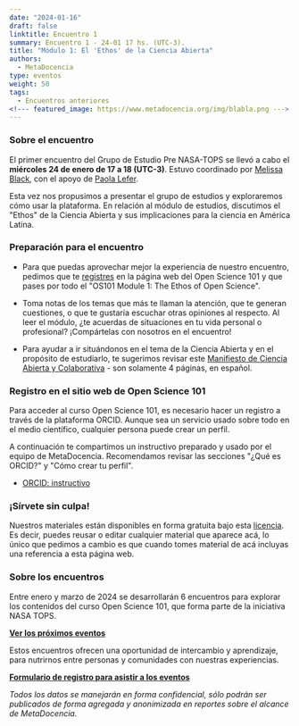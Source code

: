 ```yaml
---
date: "2024-01-16"
draft: false
linktitle: Encuentro 1
summary: Encuentro 1 - 24-01 17 hs. (UTC-3). 
title: "Módulo 1: El 'Ethos' de la Ciencia Abierta"
authors:
  - MetaDocencia
type: eventos
weight: 50
tags:
  - Encuentros anteriores
<!--- featured_image: https://www.metadocencia.org/img/blabla.png --->
---
```


<!--- ![Grupo de Estudio Pre NASA TOPS, encuentro 1. Módulo 1: El “Ethos” de la Ciencia Abierta. Miércoles 24/01 a las 17 hs. (UTC-3). Coordina Melissa Black](https://www.metadocencia.org/img/blabla.jpg) --->

### Sobre el encuentro

El primer encuentro del Grupo de Estudio Pre NASA-TOPS se llevó a cabo el **miércoles 24 de enero de 17 a 18 (UTC-3)**. Estuvo coordinado por [Melissa Black](https://www.metadocencia.org/authors/melissa/), con el apoyo de [Paola Lefer](https://www.metadocencia.org/authors/plefer/).

Esta vez nos propusimos a presentar el grupo de estudios y exploraremos cómo usar la plataforma. En relación al módulo de estudios, discutimos el "Ethos" de la Ciencia Abierta y sus implicaciones para la ciencia en América Latina.

<!--- ### Materiales del evento

- [Presentación](https://docs.google.com/presentation/d/blabla/edit?usp=sharing)

- [Video del encuentro](https://youtu.be/SotP_QwBDj8)--->

### Preparación para el encuentro

- Para que puedas aprovechar mejor la experiencia de nuestro encuentro, pedimos que te [registres](https://app.openscience101.org/authn/register?next=%2F) en la página web del Open Science 101 y que pases por todo el "OS101 Module 1: The Ethos of Open Science".

- Toma notas de los temas que más te llaman la atención, que te generan cuestiones, o que te gustaría escuchar otras opiniones al respecto. Al leer el módulo, ¿te acuerdas de situaciones en tu vida personal o profesional? ¡Compártelas con nosotros en el encuentro!

- Para ayudar a ir situándonos en el tema de la Ciencia Abierta y en el propósito de estudiarlo, te sugerimos revisar este [Manifiesto de Ciencia Abierta y Colaborativa](https://ocsdnet.org/wp-content/uploads/2015/04/Manifesto-Infographic-Spanish-1.pdf) - son solamente 4 páginas, en español.


### Registro en el sitio web de Open Science 101
Para acceder al curso Open Science 101, es necesario hacer un registro a través de la plataforma ORCID. Aunque sea un servicio usado sobre todo en el medio científico, cualquier persona puede crear un perfil.

A continuación te compartimos un instructivo preparado y usado por el equipo de MetaDocencia. Recomendamos revisar las secciones "¿Qué es ORCID?" y "Cómo crear tu perfil".

- [ORCID: instructivo](https://zenodo.org/records/10500808)


### ¡Sírvete sin culpa!

Nuestros materiales están disponibles en forma gratuita bajo esta [licencia](https://creativecommons.org/licenses/by/4.0/deed.es). Es decir, puedes reusar o editar cualquier material que aparece acá, lo único que pedimos a cambio es que cuando tomes material de acá incluyas una referencia a esta página web.

### Sobre los encuentros

Entre enero y marzo de 2024 se desarrollarán 6 encuentros para explorar los contenidos del curso Open Science 101, que forma parte de la iniciativa NASA TOPS. 

**[Ver los próximos eventos](https://www.metadocencia.org/eventos)**

Estos encuentros ofrecen una oportunidad de intercambio y aprendizaje, para nutrirnos entre personas y comunidades con nuestras experiencias.

**[Formulario de registro para asistir a los eventos](https://docs.google.com/forms/d/e/1FAIpQLSeNC5FAkHDNwvqJr0419ddccLsru7c38EttgbjOw6ar-x84-Q/viewform)**

*Todos los datos se manejarán en forma confidencial, sólo podrán ser publicados de forma agregada y anonimizada en reportes sobre el alcance de MetaDocencia.*
